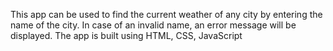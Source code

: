 This app can be used to find the current weather of any city by entering the name of the city. In case of an invalid name, an error message will be displayed.
The app is built using HTML, CSS, JavaScript
